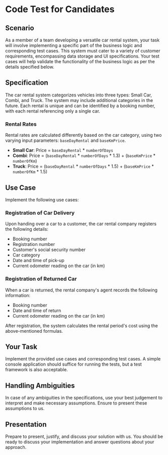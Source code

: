 # Code Test for Candidates

## Scenario
As a member of a team developing a versatile car rental system, your task will involve implementing a specific part of the business logic and corresponding test cases. This system must cater to a variety of customer requirements, encompassing data storage and UI specifications. Your test cases will help validate the functionality of the business logic as per the details specified below.

## Specification
The car rental system categorizes vehicles into three types: Small Car, Combi, and Truck. The system may include additional categories in the future. Each rental is unique and can be identified by a booking number, with each rental referencing only a single car.

### Rental Rates
Rental rates are calculated differently based on the car category, using two varying input parameters: `baseDayRental` and `baseKmPrice`.

- **Small Car**: Price = `baseDayRental` * `numberOfDays`
- **Combi**: Price = (`baseDayRental` * `numberOfDays` * 1.3) + (`baseKmPrice` * `numberOfKm`)
- **Truck**: Price = (`baseDayRental` * `numberOfDays` * 1.5) + (`baseKmPrice` * `numberOfKm` * 1.5)

## Use Case
Implement the following use cases:

### Registration of Car Delivery
Upon handing over a car to a customer, the car rental company registers the following details:
- Booking number
- Registration number
- Customer's social security number
- Car category
- Date and time of pick-up
- Current odometer reading on the car (in km)

### Registration of Returned Car
When a car is returned, the rental company's agent records the following information:
- Booking number
- Date and time of return
- Current odometer reading on the car (in km)

After registration, the system calculates the rental period's cost using the above-mentioned formulas.

## Your Task
Implement the provided use cases and corresponding test cases. A simple console application should suffice for running the tests, but a test framework is also acceptable.

## Handling Ambiguities
In case of any ambiguities in the specifications, use your best judgement to interpret and make necessary assumptions. Ensure to present these assumptions to us.

## Presentation
Prepare to present, justify, and discuss your solution with us. You should be ready to discuss your implementation and answer questions about your approach.
